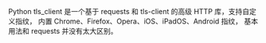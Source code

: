 




Python tls_client 是一个基于 requests 和 tls-client 的高级 HTTP 库，支持自定义指纹，
内置 Chrome、Firefox、Opera、iOS、iPadOS、Android 指纹，
基本用法和 requests 并没有太大区别。